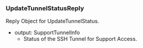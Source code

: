 ### UpdateTunnelStatusReply
Reply Object for UpdateTunnelStatus.

- output: SupportTunnelInfo
  - Status of the SSH Tunnel for Support Access.
